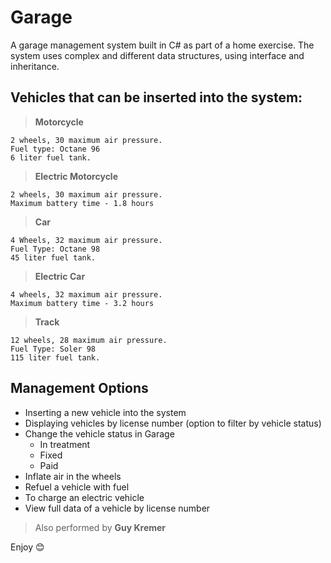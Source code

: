# Garage
A garage management system built in C# as part of a home exercise.
The system uses complex and different data structures, using interface and inheritance.

## Vehicles that can be inserted into the system:

>**Motorcycle**

```
2 wheels, 30 maximum air pressure.
Fuel type: Octane 96
6 liter fuel tank.
```
>**Electric Motorcycle**

```
2 wheels, 30 maximum air pressure.
Maximum battery time - 1.8 hours
```

>**Car**

```
4 Wheels, 32 maximum air pressure.
Fuel Type: Octane 98
45 liter fuel tank.
```

>**Electric Car**

```
4 wheels, 32 maximum air pressure.
Maximum battery time - 3.2 hours
```

>**Track**

```
12 wheels, 28 maximum air pressure.
Fuel Type: Soler 98
115 liter fuel tank.
```

## Management Options

* Inserting a new vehicle into the system
* Displaying vehicles by license number (option to filter by vehicle status)
* Change the vehicle status in Garage
  - In treatment
  - Fixed
  - Paid
* Inflate air in the wheels
* Refuel a vehicle with fuel
* To charge an electric vehicle
* View full data of a vehicle by license number

> Also performed by **Guy Kremer**

Enjoy :blush:
  
